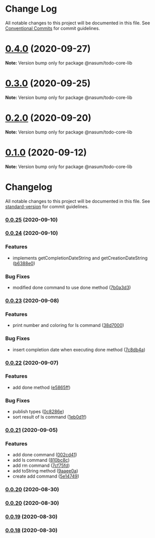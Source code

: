 # Change Log

All notable changes to this project will be documented in this file.
See [Conventional Commits](https://conventionalcommits.org) for commit guidelines.

# [0.4.0](https://github.com/nasum/todo-tools/compare/v0.3.0...v0.4.0) (2020-09-27)

**Note:** Version bump only for package @nasum/todo-core-lib





# [0.3.0](https://github.com/nasum/todo-tools/compare/v0.2.2...v0.3.0) (2020-09-25)

**Note:** Version bump only for package @nasum/todo-core-lib





# [0.2.0](https://github.com/nasum/todo-tools/compare/v0.1.0...v0.2.0) (2020-09-20)

**Note:** Version bump only for package @nasum/todo-core-lib





# [0.1.0](https://github.com/nasum/todo-tools/compare/v0.0.25...v0.1.0) (2020-09-12)

**Note:** Version bump only for package @nasum/todo-core-lib





# Changelog

All notable changes to this project will be documented in this file. See [standard-version](https://github.com/conventional-changelog/standard-version) for commit guidelines.

### [0.0.25](https://github.com/nasum/todo-tools/compare/v0.0.24...v0.0.25) (2020-09-10)

### [0.0.24](https://github.com/nasum/todo-tools/compare/v0.0.23...v0.0.24) (2020-09-10)


### Features

* implements getCompletionDateString and getCreationDateString ([b6388e0](https://github.com/nasum/todo-tools/commit/b6388e056369fee792d727dfeabbf022f5a99dfb))


### Bug Fixes

* modified done command to use done method ([7b0a3d3](https://github.com/nasum/todo-tools/commit/7b0a3d35d44d1320c21429ca0c8a7b3196a7b5b5))

### [0.0.23](https://github.com/nasum/todo-tools/compare/v0.0.22...v0.0.23) (2020-09-08)


### Features

* print number and coloring for ls command ([38d7000](https://github.com/nasum/todo-tools/commit/38d7000b0feeee8a3cdd61e49450935da9e476fa))


### Bug Fixes

* insert completion date when executing done method ([7c8db4a](https://github.com/nasum/todo-tools/commit/7c8db4a8e79e99e670cb3f5de2fff1e754903de8))

### [0.0.22](https://github.com/nasum/todo-tools/compare/v0.0.21...v0.0.22) (2020-09-07)


### Features

* add done method ([e5865ff](https://github.com/nasum/todo-tools/commit/e5865ff0e14de5179f8fc238ed3172421d002314))


### Bug Fixes

* publish types ([0c8286e](https://github.com/nasum/todo-tools/commit/0c8286ecabb99303736458661ca49087e2fd3fe3))
* sort result of ls command ([1eb0d1f](https://github.com/nasum/todo-tools/commit/1eb0d1f60265f4d22d4f790913c7b48ca4cae870))

### [0.0.21](https://github.com/nasum/todo-tools/compare/v0.0.20...v0.0.21) (2020-09-05)


### Features

* add done command ([002cd41](https://github.com/nasum/todo-tools/commit/002cd417f61eb5983fd190bf41cf61f715f179b3))
* add ls command ([810bc8c](https://github.com/nasum/todo-tools/commit/810bc8cdd80a6e58ed207644d884a5100998cb2c))
* add rm command ([7cf75fd](https://github.com/nasum/todo-tools/commit/7cf75fd3b5c19cfcfd331d36379b41e9c3a7129a))
* add toString method ([9aaee0a](https://github.com/nasum/todo-tools/commit/9aaee0ac75d4b9d2c92b3313718c82dc378de2f1))
* create add command ([5e14749](https://github.com/nasum/todo-tools/commit/5e14749f546fe61d84c5168d05d3f70f2c2f75df))

### [0.0.20](https://github.com/nasum/todo-tools/compare/v0.0.19...v0.0.20) (2020-08-30)

### [0.0.20](https://github.com/nasum/todo-tools/compare/v0.0.19...v0.0.20) (2020-08-30)

### [0.0.19](https://github.com/nasum/todo-tools/compare/v0.0.17...v0.0.19) (2020-08-30)

### [0.0.18](https://github.com/nasum/todo-tools/compare/v0.0.17...v0.0.18) (2020-08-30)
